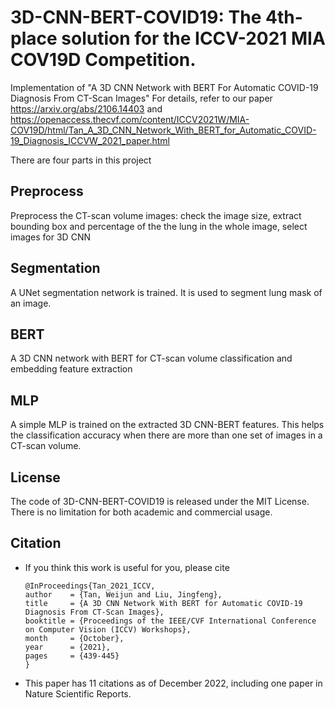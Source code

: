 # 3D-CNN-BERT-COVID19: The 4th-place solution for the ICCV-2021 MIA COV19D Competition. 
Implementation of "A 3D CNN Network with BERT For Automatic COVID-19 Diagnosis From CT-Scan Images"
For details, refer to our paper https://arxiv.org/abs/2106.14403 and https://openaccess.thecvf.com/content/ICCV2021W/MIA-COV19D/html/Tan_A_3D_CNN_Network_With_BERT_for_Automatic_COVID-19_Diagnosis_ICCVW_2021_paper.html


There are four parts in this project
## Preprocess
Preprocess the CT-scan volume images: check the image size, extract bounding box and percentage of the the lung in the whole image, select images for 3D CNN

## Segmentation
A UNet segmentation network is trained. It is used to segment lung mask of an image. 

## BERT
A 3D CNN network with BERT for CT-scan volume classification and embedding feature extraction 

## MLP
A simple MLP is trained on the extracted 3D CNN-BERT features. This helps the classification accuracy when there are more than one set of images in a CT-scan volume.  



## License
The code of 3D-CNN-BERT-COVID19 is released under the MIT License. There is no limitation for both academic and commercial usage.

## Citation 

- If you think this work is useful for you, please cite 
 
      @InProceedings{Tan_2021_ICCV,
      author    = {Tan, Weijun and Liu, Jingfeng},
      title     = {A 3D CNN Network With BERT for Automatic COVID-19 Diagnosis From CT-Scan Images},
      booktitle = {Proceedings of the IEEE/CVF International Conference on Computer Vision (ICCV) Workshops},
      month     = {October},
      year      = {2021},
      pages     = {439-445}
      }
   
- This paper has 11 citations as of December 2022, including one paper in Nature Scientific Reports.  
